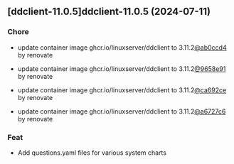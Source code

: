 

## [ddclient-11.0.5]ddclient-11.0.5 (2024-07-11)

### Chore



- update container image ghcr.io/linuxserver/ddclient to 3.11.2[@ab0ccd4](https://github.com/ab0ccd4) by renovate

- update container image ghcr.io/linuxserver/ddclient to 3.11.2[@9658e91](https://github.com/9658e91) by renovate

- update container image ghcr.io/linuxserver/ddclient to 3.11.2[@ca692ce](https://github.com/ca692ce) by renovate

- update container image ghcr.io/linuxserver/ddclient to 3.11.2[@a6727c6](https://github.com/a6727c6) by renovate

### Feat



- Add questions.yaml files for various system charts